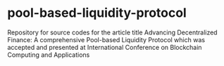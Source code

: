 # pool-based-liquidity-protocol
Repository for source codes for the article title Advancing Decentralized Finance: A comprehensive Pool-based Liquidity Protocol which was accepted and presented at International Conference on Blockchain Computing and Applications
